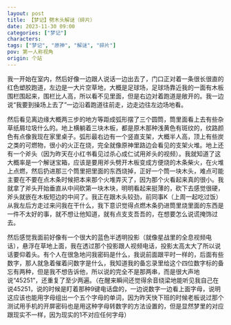 ```yaml
---
layout: post
title: 【梦记】劈木头解谜（碎片）
date: 2023-11-30 09:00
categories: ["梦记"]
characters: 
tags: ["梦记", "原神", "解谜", "碎片"]
pov: 第一人称视角
origin: 个站
---
```


我一开始在室内，然后好像一边跟人说话一边出去了，门口正对着一条很长很直的红色塑胶跑道，左边是一大片空草地，大概是足球场，足球场靠近我的一面有木板围栏围起来，围栏比人高，所以看不见里面，但是右边对着跑道是敞开的。我一边说“我要到操场上去了”一边沿着跑道往前走，边走边往左边场地看。

然后看见离边缘大概两三步的地方等距成弧形摆了三个圆筒，筒里面看上去有些杂草纸屑垃圾什么的。地上横躺着三块木板，都是原木那种浅黄色有斑纹的，纹路颜色有点像我现在家里桌子。弧形最右边有一个竖直支架，大概半人高，顶上有些炭之类的可燃物，很小的火正在烧，完全就像原神里路边会看见的支架火堆。地上还有一个斧头（因为昨天在小红书看见过杀心成仁试用斧头的视频）。我就知道了这大概率是一个解谜宝箱，应该是要用斧头劈开木板变成方便烧的木条柴火，在火堆上点燃，然后扔进那三个筒里把里面的东西烧掉，正好一个筒一块木头，难点可能主要在不要在点木条时候把本来那个火堆弄灭了，因为那个火看起来真的很小。我就拿了斧头开始垂直从中间砍第一块木块，明明看起来挺薄的，砍下去感觉很硬，斧头就嵌在木板短边的中间了。我正在跟木头较劲，前同事K（上周一起吃过饭）从我左后方走过来问我在干什么，我下意识觉得点燃木条扔进筒里烧里面的东西是一件不太好的事，就不想让他知道，就有点支支吾吾的，在想要怎么说谎掩饰过去。

然后感觉我面前好像有一个很大的蓝色半透明投影（就像星战里的全息视频电话），悬浮在草地上面，我在透过那个投影跟人视频电话，投影太高太大了所以说话要仰着头。有个人在很急地问我密码是什么，我说前面跟平时一样的，后面有些数字，那人就急着催着问数字是什么，我知道我的备忘录里给这个四位数字标的备忘有两种，但是我不想告诉他，所以说的完全不是那两串，而是很大声地说“45251”，还重复了至少两遍。（在醒来瞬间还觉得余音绕梁地能听见我自己在说45251，说的时候是盯着那种9键电话盘的，一边说数字一边看上面字母，说明这应该也能用字母组出一个五个字母的单词，因为昨天快下班的时候老板说过那个测试用手机的开屏密码也是用这种字母转数字的方法设置的，但是显然梦里的对应跟现实不一样，因为现实的1不对应任何字母）
